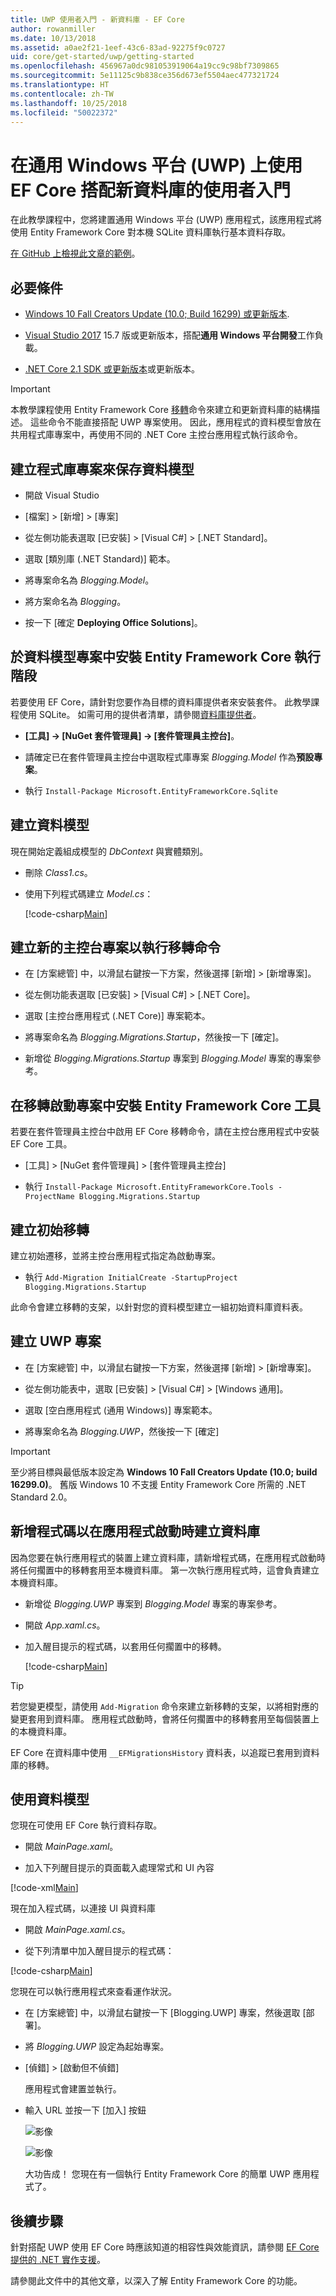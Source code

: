 ```yaml
---
title: UWP 使用者入門 - 新資料庫 - EF Core
author: rowanmiller
ms.date: 10/13/2018
ms.assetid: a0ae2f21-1eef-43c6-83ad-92275f9c0727
uid: core/get-started/uwp/getting-started
ms.openlocfilehash: 456967a0dc981053919064a19cc9c98bf7309865
ms.sourcegitcommit: 5e11125c9b838ce356d673ef5504aec477321724
ms.translationtype: HT
ms.contentlocale: zh-TW
ms.lasthandoff: 10/25/2018
ms.locfileid: "50022372"
---
```

# <a name="getting-started-with-ef-core-on-universal-windows-platform-uwp-with-a-new-database"></a>在通用 Windows 平台 (UWP) 上使用 EF Core 搭配新資料庫的使用者入門

在此教學課程中，您將建置通用 Windows 平台 (UWP) 應用程式，該應用程式將使用 Entity Framework Core 對本機 SQLite 資料庫執行基本資料存取。

[在 GitHub 上檢視此文章的範例](https://github.com/aspnet/EntityFramework.Docs/tree/master/samples/core/GetStarted/UWP)。

## <a name="prerequisites"></a>必要條件

* [Windows 10 Fall Creators Update (10.0; Build 16299) 或更新版本](https://support.microsoft.com/help/4027667/windows-update-windows-10).

* [Visual Studio 2017](https://www.visualstudio.com/downloads/) 15.7 版或更新版本，搭配**通用 Windows 平台開發**工作負載。

* [.NET Core 2.1 SDK 或更新版本](https://www.microsoft.com/net/core)或更新版本。

> [!IMPORTANT]
> 本教學課程使用 Entity Framework Core [移轉](xref:core/managing-schemas/migrations/index)命令來建立和更新資料庫的結構描述。
> 這些命令不能直接搭配 UWP 專案使用。
> 因此，應用程式的資料模型會放在共用程式庫專案中，再使用不同的 .NET Core 主控台應用程式執行該命令。

## <a name="create-a-library-project-to-hold-the-data-model"></a>建立程式庫專案來保存資料模型

* 開啟 Visual Studio

* [檔案] > [新增] > [專案]

* 從左側功能表選取 [已安裝] > [Visual C#] > [.NET Standard]。

* 選取 [類別庫 (.NET Standard)] 範本。

* 將專案命名為 *Blogging.Model*。

* 將方案命名為 *Blogging*。

* 按一下 [確定 **Deploying Office Solutions**]。

## <a name="install-entity-framework-core-runtime-in-the-data-model-project"></a>於資料模型專案中安裝 Entity Framework Core 執行階段

若要使用 EF Core，請針對您要作為目標的資料庫提供者來安裝套件。 此教學課程使用 SQLite。 如需可用的提供者清單，請參閱[資料庫提供者](../../providers/index.md)。

* **[工具] -> [NuGet 套件管理員] -> [套件管理員主控台]**。

* 請確定已在套件管理員主控台中選取程式庫專案 *Blogging.Model* 作為**預設專案**。

* 執行 `Install-Package Microsoft.EntityFrameworkCore.Sqlite`

## <a name="create-the-data-model"></a>建立資料模型

現在開始定義組成模型的 *DbContext* 與實體類別。

* 刪除 *Class1.cs*。

* 使用下列程式碼建立 *Model.cs*：

  [!code-csharp[Main](../../../../samples/core/GetStarted/UWP/Blogging.Model/Model.cs)]

## <a name="create-a-new-console-project-to-run-migrations-commands"></a>建立新的主控台專案以執行移轉命令

* 在 [方案總管] 中，以滑鼠右鍵按一下方案，然後選擇 [新增] > [新增專案]。

* 從左側功能表選取 [已安裝] > [Visual C#] > [.NET Core]。

* 選取 [主控台應用程式 (.NET Core)] 專案範本。

* 將專案命名為 *Blogging.Migrations.Startup*，然後按一下 [確定]。

* 新增從 *Blogging.Migrations.Startup* 專案到 *Blogging.Model* 專案的專案參考。

## <a name="install-entity-framework-core-tools-in-the-migrations-startup-project"></a>在移轉啟動專案中安裝 Entity Framework Core 工具

若要在套件管理員主控台中啟用 EF Core 移轉命令，請在主控台應用程式中安裝 EF Core 工具。

* [工具] > [NuGet 套件管理員] > [套件管理員主控台]

* 執行 `Install-Package Microsoft.EntityFrameworkCore.Tools -ProjectName Blogging.Migrations.Startup`

## <a name="create-the-initial-migration"></a>建立初始移轉

 建立初始遷移，並將主控台應用程式指定為啟動專案。

* 執行 `Add-Migration InitialCreate -StartupProject Blogging.Migrations.Startup`

此命令會建立移轉的支架，以針對您的資料模型建立一組初始資料庫資料表。

## <a name="create-the-uwp-project"></a>建立 UWP 專案

* 在 [方案總管] 中，以滑鼠右鍵按一下方案，然後選擇 [新增] > [新增專案]。

* 從左側功能表中，選取 [已安裝] > [Visual C#] > [Windows 通用]。

* 選取 [空白應用程式 (通用 Windows)] 專案範本。

* 將專案命名為 *Blogging.UWP*，然後按一下 [確定]

> [!IMPORTANT]
> 至少將目標與最低版本設定為 **Windows 10 Fall Creators Update (10.0; build 16299.0)**。
> 舊版 Windows 10 不支援 Entity Framework Core 所需的 .NET Standard 2.0。

## <a name="add-code-to-create-the-database-on-application-startup"></a>新增程式碼以在應用程式啟動時建立資料庫

因為您要在執行應用程式的裝置上建立資料庫，請新增程式碼，在應用程式啟動時將任何擱置中的移轉套用至本機資料庫。 第一次執行應用程式時，這會負責建立本機資料庫。

* 新增從 *Blogging.UWP* 專案到 *Blogging.Model* 專案的專案參考。

* 開啟 *App.xaml.cs*。

* 加入醒目提示的程式碼，以套用任何擱置中的移轉。

  [!code-csharp[Main](../../../../samples/core/GetStarted/UWP/Blogging.UWP/App.xaml.cs?highlight=1-2,26-29)]

> [!TIP]  
> 若您變更模型，請使用 `Add-Migration` 命令來建立新移轉的支架，以將相對應的變更套用到資料庫。 應用程式啟動時，會將任何擱置中的移轉套用至每個裝置上的本機資料庫。
>
>EF Core 在資料庫中使用 `__EFMigrationsHistory` 資料表，以追蹤已套用到資料庫的移轉。

## <a name="use-the-data-model"></a>使用資料模型

您現在可使用 EF Core 執行資料存取。

* 開啟 *MainPage.xaml*。

* 加入下列醒目提示的頁面載入處理常式和 UI 內容

[!code-xml[Main](../../../../samples/core/GetStarted/UWP/Blogging.UWP/MainPage.xaml?highlight=9,11-23)]

現在加入程式碼，以連接 UI 與資料庫

* 開啟 *MainPage.xaml.cs*。

* 從下列清單中加入醒目提示的程式碼：

[!code-csharp[Main](../../../../samples/core/GetStarted/UWP/Blogging.UWP/MainPage.xaml.cs?highlight=1,31-49)]

您現在可以執行應用程式來查看運作狀況。

* 在 [方案總管] 中，以滑鼠右鍵按一下 [Blogging.UWP] 專案，然後選取 [部署]。

* 將 *Blogging.UWP* 設定為起始專案。

* [偵錯] > [啟動但不偵錯]

  應用程式會建置並執行。

* 輸入 URL 並按一下 [加入] 按鈕

  ![影像](_static/create.png)

  ![影像](_static/list.png)

  大功告成！ 您現在有一個執行 Entity Framework Core 的簡單 UWP 應用程式了。

## <a name="next-steps"></a>後續步驟

針對搭配 UWP 使用 EF Core 時應該知道的相容性與效能資訊，請參閱 [EF Core 提供的 .NET 實作支援](../../platforms/index.md#universal-windows-platform)。

請參閱此文件中的其他文章，以深入了解 Entity Framework Core 的功能。
